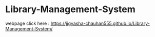 # Library-Management-System
webpage click here :  https://jigyasha-chauhan555.github.io/Library-Management-System/
